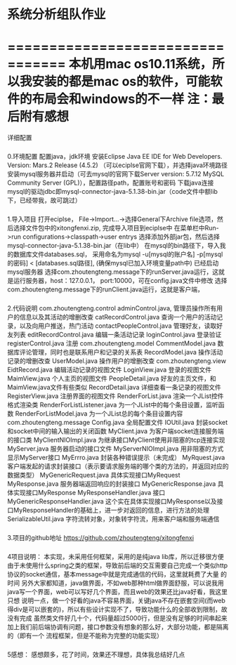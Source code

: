 # 系统分析组队作业
================================= 
本机用mac os10.11系统，所以我安装的都是mac os的软件，可能软件的布局会和windows的不一样
注：最后附有感想
=================================
详细配置
###
0.环境配置
	配置java，jdk环境
	安装Eclipse Java EE IDE for Web Developers.     Version: Mars.2 Release (4.5.2) （可以eciplse官网下载），并选择java环境路径
	安装mysql服务器并启动（可去mysql的官网下载Server version: 5.7.12 MySQL Community Server (GPL)），配置路径path，配置账号和密码
	下载java连接mysql的驱动jdbc即mysql-connector-java-5.1.38-bin.jar（code文件中额lib下，已经带我，故可跳过）
###
1.导入项目
	打开eciplse， File->Import...->选择General下Archive file选项，然后选择文件包中的xitongfenxi.zip, 完成导入项目到eciplse中
	在菜单栏中Run->run configurations->classpath->user entrys 选择添加外部jar包，然后选择mysql-connector-java-5.1.38-bin.jar（在lib中）
	在mysql的bin路径下，导入我的数据库文件databases.sql， 采用命名为mysql -u[mysql的账户名] -p[mysql的密码] < [databases.sql路径], (确保mysql已加入环境变量path中)
	已经启动mysql服务器
	选择com.zhoutengteng.message下的runServer.java运行，这就是运行服务器，host：127.0.0.1， port:10000，可在config.java文件中修改
	选择com.zhoutengteng.message下的runClient.java运行，这就是客户端， 
###
2.代码说明
	com.zhoutengteng.control
		adminControl.java, 管理员操作所有用户的信息以及其活动的增删改查
		catRecordControl.java 查询一个用户的活动记录，以及向用户推送，热门活动
		contactPeopleControl.java 管理好友，读取好友列表
		editRecordControl.java 编辑一条活动记录
		loginControl.java 登录验证
		registerControl.java 注册
	com.zhoutengteng.model
		CommentModel.java 数据库评论管理，同时也是联系用户和记录的关系表
		RecordModel.java 操作活动记录的增删改查
		UserModel.java 操作用户的增删改查
	com.zhoutengteng.view
		EidtRecord.java 编辑活动记录的视图文件
		LoginView.java 	登录的视图文件
		MaimView.java 个人主页的视图文件
		PeopleDetail.java 好友的主页文件，和MaimView.java文件有些类似
		RecordDetail.java 详细查看一条记录的视图文件
		RegisterView.java 注册界面的视图文件
		RenderForList.java 渲染一个JList控件格式渲染类
		RenderForListListener.java 为一个JList中的每个条目设置，监听函数
		RenderForListModel.java 为一个JList总的每个条目设置内容
	com.zhoutengteng.message
		Config.java 全局配置文件
		IOUtil.java 封装socket和socket中间的输入输出的关闭函数
		MyClient.java 为客户端socket连接服务端的接口类
		MyClientNIOImpl.java 为继承接口MyClient使用非阻塞的tcp连接实现
		MyServer.java 服务器启动的接口文件
		MyServerNIOImpl.java 用非阻塞的方式显示MyServer接口
		MyErrro.java 封装各种错误提示（未完成）
		MyRquest.java 客户端发起的请求封装接口（表示要请求服务端的哪个类的方法的，并返回对应的数据类型）
		MyGenericRequest.java  具体实现接口MyRequest
		MyResponse.java 服务器端返回响应的封装接口
		MyGenericResponse.java 具体实现接口MyResponse
		MyResponseHandler.java 接口
		MyGenericResponseHandler.java 这个实在具体实现接口MyResponse以及接口MyResponseHandler的基础上，进一步对返回的信息，进行方法的处理
		SerializableUtil.java 字符流转对象，对象转字符流，用来客户端和服务端通信
###
3.项目的github地址 https://github.com/zhoutengteng/xitongfenxi
###
4项目说明：
	本实现，未采用任何框架，采用的是纯java lib库，所以迁移很方便
	由于未使用什么spring之类的框架，导致前后端的交互需要自己完成一个类似http协议的socket通信，基本message中就是完成通信的代码，这里就耗费了大量
的时间
	另外大家都知道，java做界面，不如web那种html做界面舒服，可以说我用java写一个界面，web可以写好几个界面，而且web的效果还比java好看，我这里只想
说明一点，做一个好看的java不容易界面，关键java不存在嵌套空间(而web得div是可以嵌套的)，所以有些设计实现不了，导致功能什么的全部收到限制，故没有完成
	虽然类文件好几十个，代码量超过5000行，但是没有足够的时间串起来加上我们前后端协调有问题，接口参数没有想象的那么好，大部分功能，都是隔离的（即有一个
流程框架，但是不能称为完整的功能实现）
###
5感想：
	感想颇多，花了时间，效果还不理想，具体我总结好几点
		
		



